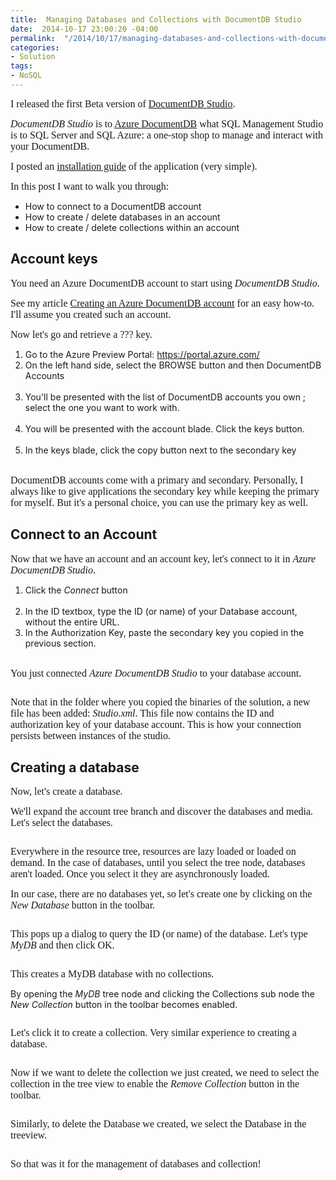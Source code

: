 ```yaml
---
title:  Managing Databases and Collections with DocumentDB Studio
date:  2014-10-17 23:00:20 -04:00
permalink:  "/2014/10/17/managing-databases-and-collections-with-documentdb-studio/"
categories:
- Solution
tags:
- NoSQL
---
```

<p><span style="font-family:Times New Roman;font-size:12pt;">I released the first Beta version of <a href="https://studiodocumentdb.codeplex.com/">DocumentDB Studio</a>. 
</span></p><p><span style="font-family:Times New Roman;font-size:12pt;"><em>DocumentDB Studio</em> is to <a href="http://vincentlauzon.wordpress.com/2014/09/18/digest-documentdb-resource-model-and-concepts/">Azure DocumentDB</a> what SQL Management Studio is to SQL Server and SQL Azure: a one-stop shop to manage and interact with your DocumentDB. 
</span></p><p><span style="font-family:Times New Roman;font-size:12pt;">I posted an <a href="http://vincentlauzon.com/2014/10/16/installing-documentdb-studio/">installation guide</a> of the application (very simple). 
</span></p><p><span style="font-family:Times New Roman;font-size:12pt;">In this post I want to walk you through: 
</span></p><ul><li>How to connect to a DocumentDB account 
</li><li>How to create / delete databases in an account 
</li><li>How to create / delete collections within an account 
</li></ul><h2>Account keys 
</h2><p><span style="font-family:Times New Roman;font-size:12pt;">You need an Azure DocumentDB account to start using <em>DocumentDB Studio</em>. 
</span></p><p><span style="font-family:Times New Roman;font-size:12pt;">See my article <a href="http://vincentlauzon.com/2014/10/16/creating-an-azure-documentdb-account/">Creating an Azure DocumentDB account</a> for an easy how-to. I'll assume you created such an account. 
</span></p><p><span style="font-family:Times New Roman;font-size:12pt;">Now let's go and retrieve a ??? key. 
</span></p><ol><li>Go to the Azure Preview Portal: <a href="https://portal.azure.com/">https://portal.azure.com/</a>
		</li><li>On the left hand side, select the BROWSE button and then DocumentDB Accounts<br /><img src="assets/2014/10/managing-databases-and-collections-with-documentdb-studio/101714_0342_managingdat1.png" alt="" />
		</li><li>You'll be presented with the list of DocumentDB accounts you own ; select the one you want to work with.<br /><img src="assets/2014/10/managing-databases-and-collections-with-documentdb-studio/101714_0342_managingdat2.png" alt="" />
		</li><li>You will be presented with the account blade. Click the keys button.<br /><img src="assets/2014/10/managing-databases-and-collections-with-documentdb-studio/101714_0342_managingdat3.png" alt="" />
		</li><li>In the keys blade, click the copy button next to the secondary key<br /><img src="assets/2014/10/managing-databases-and-collections-with-documentdb-studio/101714_0342_managingdat4.png" alt="" />
		</li></ol><p><span style="font-family:Times New Roman;font-size:12pt;">DocumentDB accounts come with a primary and secondary. Personally, I always like to give applications the secondary key while keeping the primary for myself. But it's a personal choice, you can use the primary key as well. 
</span></p><h2>Connect to an Account 
</h2><p><span style="font-family:Times New Roman;font-size:12pt;">Now that we have an account and an account key, let's connect to it in <em>Azure DocumentDB Studio</em>. 
</span></p><ol><li>Click the <em>Connect</em> button<br /><img src="assets/2014/10/managing-databases-and-collections-with-documentdb-studio/101714_0342_managingdat5.png" alt="" />
		</li><li>In the ID textbox, type the ID (or name) of your Database account, without the entire URL. 
</li><li>In the Authorization Key, paste the secondary key you copied in the previous section.<br /><img src="assets/2014/10/managing-databases-and-collections-with-documentdb-studio/101714_0342_managingdat6.png" alt="" />
		</li></ol><p><span style="font-family:Times New Roman;font-size:12pt;">You just connected <em>Azure DocumentDB Studio</em> to your database account. 
</span></p><p><img src="assets/2014/10/managing-databases-and-collections-with-documentdb-studio/101714_0342_managingdat7.png" alt="" /><span style="font-family:Times New Roman;font-size:12pt;">
		</span></p><p><span style="font-family:Times New Roman;font-size:12pt;">Note that in the folder where you copied the binaries of the solution, a new file has been added: <em>Studio.xml</em>. This file now contains the ID and authorization key of your database account. This is how your connection persists between instances of the studio. 
</span></p><h2>Creating a database 
</h2><p><span style="font-family:Times New Roman;font-size:12pt;">Now, let's create a database. 
</span></p><p><span style="font-family:Times New Roman;font-size:12pt;">We'll expand the account tree branch and discover the databases and media. Let's select the databases. 
</span></p><p><img src="assets/2014/10/managing-databases-and-collections-with-documentdb-studio/101714_0342_managingdat8.png" alt="" /><span style="font-family:Times New Roman;font-size:12pt;">
		</span></p><p><span style="font-family:Times New Roman;font-size:12pt;">Everywhere in the resource tree, resources are lazy loaded or loaded on demand. In the case of databases, until you select the tree node, databases aren't loaded. Once you select it they are asynchronously loaded. 
</span></p><p><span style="font-family:Times New Roman;font-size:12pt;">In our case, there are no databases yet, so let's create one by clicking on the <em>New Database</em> button in the toolbar. 
</span></p><p><img src="assets/2014/10/managing-databases-and-collections-with-documentdb-studio/101714_0342_managingdat9.png" alt="" /><span style="font-family:Times New Roman;font-size:12pt;">
		</span></p><p><span style="font-family:Times New Roman;font-size:12pt;">This pops up a dialog to query the ID (or name) of the database. Let's type <em>MyDB</em> and then click OK.
</span></p><p><img src="assets/2014/10/managing-databases-and-collections-with-documentdb-studio/101714_0342_managingdat10.png" alt="" /><span style="font-family:Times New Roman;font-size:12pt;">
		</span></p><p><span style="font-family:Times New Roman;font-size:12pt;">This creates a MyDB database with no collections.
</span></p><p>By opening the <em>MyDB </em>tree node and clicking the Collections sub node the <em>New Collection</em> button in the toolbar becomes enabled.
</p><p><img src="assets/2014/10/managing-databases-and-collections-with-documentdb-studio/101814_0302_managingdat1.png" alt="" /><span style="font-family:Times New Roman;font-size:12pt;">
		</span></p><p><span style="font-family:Times New Roman;font-size:12pt;">Let's click it to create a collection.  Very similar experience to creating a database.
</span></p><p><img src="assets/2014/10/managing-databases-and-collections-with-documentdb-studio/101814_0302_managingdat2.png" alt="" /><span style="font-family:Times New Roman;font-size:12pt;">
		</span></p><p><span style="font-family:Times New Roman;font-size:12pt;">Now if we want to delete the collection we just created, we need to select the collection in the tree view to enable the <em>Remove Collection</em> button in the toolbar.
</span></p><p><img src="assets/2014/10/managing-databases-and-collections-with-documentdb-studio/101814_0302_managingdat3.png" alt="" /><span style="font-family:Times New Roman;font-size:12pt;">
		</span></p><p><span style="font-family:Times New Roman;font-size:12pt;">Similarly, to delete the Database we created, we select the Database in the treeview.
</span></p><p><img src="assets/2014/10/managing-databases-and-collections-with-documentdb-studio/101814_0302_managingdat4.png" alt="" /><span style="font-family:Times New Roman;font-size:12pt;">
		</span></p><p><span style="font-family:Times New Roman;font-size:12pt;">So that was it for the management of databases and collection!
</span></p>